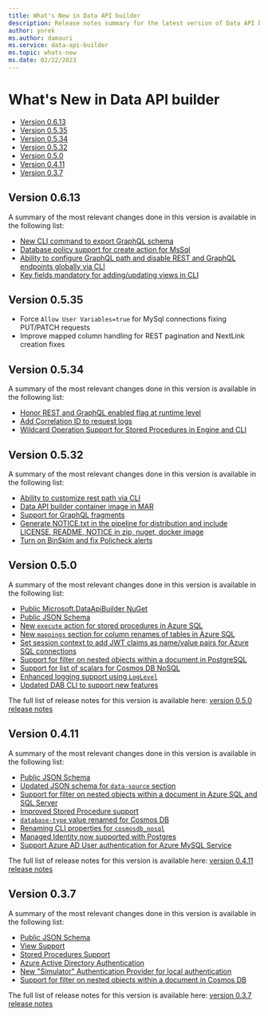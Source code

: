 ```yaml
---
title: What's New in Data API builder 
description: Release notes summary for the latest version of Data API builder is available here.  
author: yorek 
ms.author: damauri
ms.service: data-api-builder 
ms.topic: whats-new 
ms.date: 02/22/2023
---
```


# What's New in Data API builder

- [Version 0.6.13](#version-0613)
- [Version 0.5.35](#version-0535)
- [Version 0.5.34](#version-0534)
- [Version 0.5.32](#version-0532)
- [Version 0.5.0](#version-050)
- [Version 0.4.11](#version-0411)
- [Version 0.3.7](#version-037)

## Version 0.6.13

A summary of the most relevant changes done in this version is available in the following list:

- [New CLI command to export GraphQL schema](./whats-new-0.6.13.md#new-cli-command-to-export-graphql-schema)
- [Database policy support for create action for MsSql](./whats-new-0.6.13.md#database-policy-support-for-create-action-for-mssql)
- [Ability to configure GraphQL path and disable REST and GraphQL endpoints globally via CLI](./whats-new-0.6.13.md#ability-to-configure-graphql-path-and-disable-rest-and-graphql-endpoints-globally-via-cli)
- [Key fields mandatory for adding/updating views in CLI](./whats-new-0.6.13.md#key-fields-mandatory-for-adding-and-updating-views-in-cli)

## Version 0.5.35

- Force `Allow User Variables=true` for MySql connections fixing PUT/PATCH requests
- Improve mapped column handling for REST pagination and NextLink creation fixes

## Version 0.5.34

A summary of the most relevant changes done in this version is available in the following list:

- [Honor REST and GraphQL enabled flag at runtime level](./whats-new-0.5.34.md#honor-rest-and-graphql-enabled-flag-at-runtime-level)
- [Add Correlation ID to request logs](./whats-new-0.5.34.md#add-correlation-id-to-request-logs)
- [Wildcard Operation Support for Stored Procedures in Engine and CLI](./whats-new-0.5.34.md#wildcard-operation-support-for-stored-procedures-in-engine-and-cli)

## Version 0.5.32

A summary of the most relevant changes done in this version is available in the following list:

- [Ability to customize rest path via CLI](./whats-new-0.5.32.md#customize-rest-path-cli)
- [Data API builder container image in MAR](./whats-new-0.5.32.md#container-image-in-mar)
- [Support for GraphQL fragments](./whats-new-0.5.32.md#grapql-fragments-support)
- [Generate NOTICE.txt in the pipeline for distribution and include LICENSE, README, NOTICE in zip, nuget, docker image](./whats-new-0.5.32.md#notice-license-readme-in-binaries-and-container-image)
- [Turn on BinSkim and fix Policheck alerts](./whats-new-0.5.32.md#turn-on-binskim-fix-policheck)

## Version 0.5.0

A summary of the most relevant changes done in this version is available in the following list:

- [Public Microsoft.DataApiBuilder NuGet](./whats-new-0-5-0.md#public-microsoftdataapibuilder-nuget)
- [Public JSON Schema](./whats-new-0-5-0.md#public-json-schema)
- [New `execute` action for stored procedures in Azure SQL](./whats-new-0-5-0.md#new-execute-action-for-stored-procedures-in-azure-sql)
- [New `mappings` section for column renames of tables in Azure SQL](./whats-new-0-5-0.md#new-mappings-section)
- [Set session context to add JWT claims as name/value pairs for Azure SQL connections](./whats-new-0-5-0.md#support-for-session-context-in-azure-sql)
- [Support for filter on nested objects within a document in PostgreSQL](./whats-new-0-5-0.md#support-for-filter-on-nested-objects-within-a-document-in-postgresql)
- [Support for list of scalars for Cosmos DB NoSQL](./whats-new-0-5-0.md#support-scalar-list-in-cosmos-db-nosql)
- [Enhanced logging support using `LogLevel`](./whats-new-0-5-0.md#enhanced-logging-support-using-loglevel)
- [Updated DAB CLI to support new features](./whats-new-0-5-0.md#updated-cli)

The full list of release notes for this version is available here: [version 0.5.0 release notes](https://github.com/Azure/data-api-builder/releases/tag/v0.5.0-beta)

## Version 0.4.11

A summary of the most relevant changes done in this version is available in the following list:

- [Public JSON Schema](./whats-new-0-4-11.md#public-json-schema)
- [Updated JSON schema for `data-source` section](./whats-new-0-4-11.md#updated-json-schema-for-data-source-section)
- [Support for filter on nested objects within a document in Azure SQL and SQL Server](./whats-new-0-4-11.md#support-for-filter-on-nested-objects-within-a-document-in-azure-sql-and-sql-server)
- [Improved Stored Procedure support](./whats-new-0-4-11.md#improved-stored-procedure-support)
- [`database-type` value renamed for Cosmos DB](./whats-new-0-4-11.md#database-type-value-renamed-for-cosmos-db)
- [Renaming CLI properties for `cosmosdb_nosql`](./whats-new-0-4-11.md#renaming-cli-properties-for-cosmosdb_nosql)
- [Managed Identity now supported with Postgres](./whats-new-0-4-11.md#managed-identity-now-supported-with-postgres)
- [Support Azure AD User authentication for Azure MySQL Service](./whats-new-0-4-11.md#support-azure-ad-user-authentication-for-azure-mysql-service)

The full list of release notes for this version is available here: [version 0.4.11 release notes](https://github.com/Azure/data-api-builder/releases/tag/v0.4.11-alpha)

## Version 0.3.7

A summary of the most relevant changes done in this version is available in the following list:

- [Public JSON Schema](./whats-new-0-3-7.md#public-json-schema)
- [View Support](./whats-new-0-3-7.md#view-support)
- [Stored Procedures Support](./whats-new-0-3-7.md#stored-procedures-support)
- [Azure Active Directory Authentication](./whats-new-0-3-7.md#azure-active-directory-authentication)
- [New "Simulator" Authentication Provider for local authentication](./whats-new-0-3-7.md#new-simulator-authentication-provider-for-local-authentication)
- [Support for filter on nested objects within a document in Cosmos DB](./whats-new-0-3-7.md#support-for-filter-on-nested-objects-within-a-document-in-cosmos-db)

The full list of release notes for this version is available here: [version 0.3.7 release notes](https://github.com/Azure/data-api-builder/releases/tag/v0.3.7-alpha)
